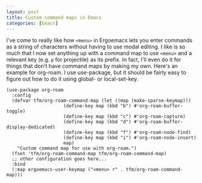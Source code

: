 ```yaml
---
layout: post
title: Custom command maps in Emacs
categories: [Emacs]
---
```


I've come to really like how `<menu>` in Ergoemacs lets you enter commands as a
string of characters without having to use modal editing. I like is so much
that I now set anything up with a command map to use `<menu>` and a relevant
key (e.g. `p` for projectile) as its prefix. In fact, I'll even do it for
things that don't have command maps by making my own. Here's an example for
org-roam. I use use-package, but it should be fairly easy to figure out how to
do it using global- or local-set-key.

```elisp
(use-package org-roam
  :config
  (defvar tfm/org-roam-command-map (let ((map (make-sparse-keymap)))
				     (define-key map (kbd "b") #'org-roam-buffer-toggle)
				     (define-key map (kbd "c") #'org-roam-capture)
				     (define-key map (kbd "d") #'org-roam-buffer-display-dedicated)
				     (define-key map (kbd "f") #'org-roam-node-find)
				     (define-key map (kbd "i") #'org-roam-node-insert)
				     map)
    "Custom command map for use with org-roam.")
  (fset 'tfm/org-roam-command-map tfm/org-roam-command-map)
  ;; other configuration goes here...
  :bind
  (:map ergoemacs-user-keymap ("<menu> r" . tfm/org-roam-command-map)))
```

